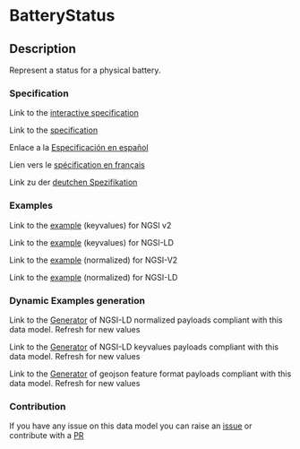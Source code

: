 # BatteryStatus

## Description 

Represent a status for a physical battery.
### Specification

Link to the [interactive specification](https://swagger.lab.fiware.org/?url=https://smart-data-models.github.io/dataModel.Battery/BatteryStatus/swagger.yaml)

Link to the [specification](https://smart-data-models.github.io/dataModel.Battery/BatteryStatus/doc/spec.md)

Enlace a la [Especificación en español](https://smart-data-models.github.io/dataModel.Battery/BatteryStatus/doc/spec_ES.md)

Lien vers le [spécification en français](https://smart-data-models.github.io/dataModel.Battery/BatteryStatus/doc/spec_FR.md)

Link zu der [deutchen Spezifikation](https://smart-data-models.github.io/dataModel.Battery/BatteryStatus/doc/spec_DE.md)
### Examples

Link to the [example](https://smart-data-models.github.io/dataModel.Battery/BatteryStatus/examples/example.json) (keyvalues) for NGSI v2

Link to the [example](https://smart-data-models.github.io/dataModel.Battery/BatteryStatus/examples/example.jsonld) (keyvalues) for NGSI-LD

Link to the [example](https://smart-data-models.github.io/dataModel.Battery/BatteryStatus/examples/example-normalized.json) (normalized) for NGSI-V2

Link to the [example](https://smart-data-models.github.io/dataModel.Battery/BatteryStatus/examples/example-normalized.jsonld) (normalized) for NGSI-LD
### Dynamic Examples generation

Link to the [Generator](https://smartdatamodels.org/extra/ngsi-ld_generator_v0.92.php?schemaUrl=https://raw.githubusercontent.com/smart-data-models/dataModel.Battery/master/BatteryStatus/schema.json&email=info@smartdatamodels.org) of NGSI-LD normalized payloads compliant with this data model. Refresh for new values

Link to the [Generator](https://smartdatamodels.org/extra/ngsi-ld_generator_keyvalues_v0.92.php?schemaUrl=https://raw.githubusercontent.com/smart-data-models/dataModel.Battery/master/BatteryStatus/schema.json&email=info@smartdatamodels.org) of NGSI-LD keyvalues payloads compliant with this data model. Refresh for new values

Link to the [Generator](https://smartdatamodels.org/extra/geojson_features_generator_v1.0.php?schemaUrl=https://raw.githubusercontent.com/smart-data-models/dataModel.Battery/master/BatteryStatus/schema.json&email=info@smartdatamodels.org) of geojson feature format payloads compliant with this data model. Refresh for new values
### Contribution

 If you have any issue on this data model you can raise an [issue](https://github.com/smart-data-models/dataModel.Battery/issues)  or contribute with a [PR](https://github.com/smart-data-models/dataModel.Battery/pulls)